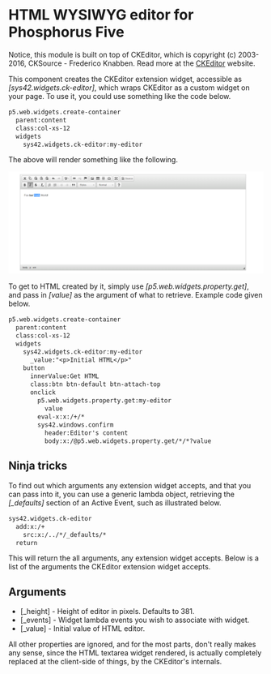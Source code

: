 HTML WYSIWYG editor for Phosphorus Five
==========

Notice, this module is built on top of CKEditor, which is copyright (c) 2003-2016, CKSource - Frederico Knabben. Read 
more at the [CKEditor](http://ckeditor.com) website.

This component creates the CKEditor extension widget, accessible as *[sys42.widgets.ck-editor]*, which wraps CKEditor as a 
custom widget on your page. To use it, you could use something like the code below.

```
p5.web.widgets.create-container
  parent:content
  class:col-xs-12
  widgets
    sys42.widgets.ck-editor:my-editor
```

The above will render something like the following.

![alt tag](screenshots/ck-editor-screenshot-example.png)

To get to HTML created by it, simply use *[p5.web.widgets.property.get]*, and pass in *[value]* as the argument of what to retrieve.
Example code given below.

```
p5.web.widgets.create-container
  parent:content
  class:col-xs-12
  widgets
    sys42.widgets.ck-editor:my-editor
      _value:"<p>Initial HTML</p>"
    button
      innerValue:Get HTML
      class:btn btn-default btn-attach-top
      onclick
        p5.web.widgets.property.get:my-editor
          value
        eval-x:x:/+/*
        sys42.windows.confirm
          header:Editor's content
          body:x:/@p5.web.widgets.property.get/*/*?value
```

## Ninja tricks

To find out which arguments any extension widget accepts, and that you can pass into it, you can use a generic lambda object, 
retrieving the *[_defaults]* section of an Active Event, such as illustrated below.

```
sys42.widgets.ck-editor
  add:x:/+
    src:x:/../*/_defaults/*
  return
```

This will return the all arguments, any extension widget accepts. Below is a list of the arguments the CKEditor extension widget accepts.

## Arguments

* [_height] - Height of editor in pixels. Defaults to 381.
* [_events] - Widget lambda events you wish to associate with widget.
* [_value] - Initial value of HTML editor.

All other properties are ignored, and for the most parts, don't really makes any sense, since the HTML textarea widget rendered, is actually
completely replaced at the client-side of things, by the CKEditor's internals.
